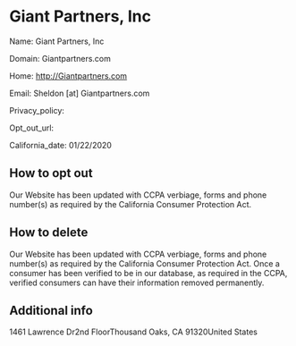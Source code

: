 
# Giant Partners, Inc

Name: Giant Partners, Inc

Domain: Giantpartners.com

Home: http://Giantpartners.com

Email: Sheldon [at] Giantpartners.com

Privacy_policy: 

Opt_out_url: 

California_date: 01/22/2020



## How to opt out

Our Website has been updated with CCPA verbiage, forms and phone number(s) as required by the California Consumer Protection Act.

## How to delete

Our Website has been updated with CCPA verbiage, forms and phone number(s) as required by the California Consumer Protection Act. Once a consumer has been verified to be in our database, as required in the CCPA, verified consumers can have their information removed permanently.

## Additional info



1461 Lawrence Dr2nd FloorThousand Oaks, CA 91320United States

